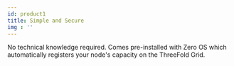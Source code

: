 ```yaml
---
id: product1
title: Simple and Secure
img : ''
---
```

No technical knowledge required.  Comes pre-installed with Zero OS which automatically registers your node's capacity on the ThreeFold Grid.
